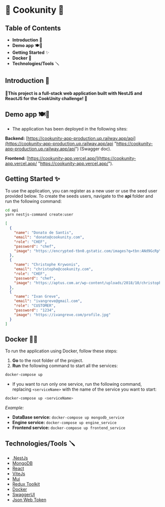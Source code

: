 # 🍝 Cookunity 🥘

## Table of Contents
- **Introduction** 📖
- **Demo app** 🍽️🎉
- **Getting Started** ✨
- **Docker** 🐋
- **Technologies/Tools** 🪛


## Introduction 📖
#### 🎉This project is a full-stack web application built with **NestJS** and **ReactJS** for the CookUnity challenge! 🎉


## Demo app 🍽️🎉
- The application has been deployed in the following sites:

**Backend:** [https://cookunity-app-production.up.railway.app/api](https://cookunity-app-production.up.railway.app/api "https://cookunity-app-production.up.railway.app/api") (Swagger doc).

**Frontend:** [https://cookunity-app.vercel.app/](https://cookunity-app.vercel.app/ "https://cookunity-app.vercel.app/").

## Getting Started ✨

To use the application, you can register as a new user or use the seed user provided below. To create the seeds users, navigate to the **api** folder and run the following command:

```bash
cd api
yarn nestjs-command create:user
```

```json
[
  {
    "name": "Donato de Santis",
    "email": "donato@cookunity.com",
    "role": "CHEF",
    "password": "chef",
    "image": "https://encrypted-tbn0.gstatic.com/images?q=tbn:ANd9GcRpYeiftn_mBq8eomPq1_TB4Eb0MiPKkpEHIhW9obEvrVZO0vlU"
  },
  {
    "name": "Christophe Krywonis",
    "email": "christophe@cookunity.com",
    "role": "CHEF",
    "password": "chef",
    "image": "https://aptus.com.ar/wp-content/uploads/2018/10/christophe-masterchef3.jpg"
  },
  {
    "name": "Ivan Greve",
    "email": "ivangreve@gmail.com",
    "role": "CUSTOMER",
    "password": "1234",
    "image": "https://ivangreve.com/profile.jpg"
  }
]
```

## Docker 🐋🧠
To run the application using Docker, follow these steps:
1. **Go** to the root folder of the project.
2. **Run** the following command to start all the services:

```bash
docker-compose up
```

- If you want to run only one service, run the following command, replacing `<serviceName>` with the name of the service you want to start:

```bash
docker-compose up <serviceName>
```

*Example:*
- **DataBase service:** `docker-compose up mongodb_service`
- **Engine service:** `docker-compose up engine_service`
- **Frontend service:** `docker-compose up frontend_service`

## Technologies/Tools 🪛

- [.NestJs](https://nestjs.com/)
- [MongoDB](https://www.mongodb.com/)
- [React](https://react.com/)
- [ViteJs](https://vitejs.dev/)
- [Mui](https://mui.com/)
- [Redux Toolkit](https://redux-toolkit.js.org/)
- [Docker](https://docker.com/)
- [SwaggerUI](https://swagger.io/)
- [Json Web Token](https://jwt.io/)
